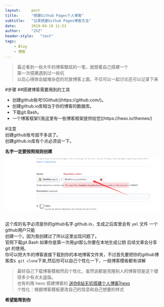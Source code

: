 ```yaml
---
layout:     post
title:      "搭建Github Pages个人博客"
subtitle:   "记录搭建Github Pages博客方法"
date:       2019-04-19 11:53
author:     "ZXZ"
header-style:   "text"
tags:
    - Blog
    - 博客
---
```


>最近看到一些大牛的博客酷炫的一笔，就想着自己搭建一个<br>
>第一次搭建遇到过一些坑<br>
>以后心得体会疑难杂症的坑放博客上面，不仅可以一起讨论还可以记录下来


#步骤
##搭建博客需要用到的工具
<ul>
    <li>创建github账号![Github](https://github.com/)。</li>
    <li>创建github.io库相当于你的博客的数据库。</li>
    <li>下载git.Bash。</li>
    <li>一个博客框架![我这里有一些博客框架提供给您](https://hexo.io/themes/)</li>
</ul>

#注意
<br>创建github账号就不多说了。
<br>创建github.io库有个点必须说一下。

**名字一定要按照规则创建**

![img](/img/19-04-19.png)

<br>这个库的名字必须是你的github名字.github.io，生成之后库里会有 `yml` 文件 一个github用户只能  
创建一个。因为我创建过了所以这里出现问题了。
<br>官网下载git.Bash 如果你是第一次用git那么你要在本地生成公钥 后续文章会分享 git 的使用。
<br>你可以把大牛的博客直接下载到你的本地博客文件夹，不过首先要把你的github博客库`$ git clone`下来,然后你可以自己个性化一下，一般博客模板都有讲解
>最好自己下载博客模板然后个性化，虽然说都是克隆别人的博客但是这个捷径多少有点太盗版。<br>
>也有利用 hexo 搭建博客的 [送你B站无坑搭建个人博客|hexo](https://www.bilibili.com/video/av44544186?t=1324)<br>
>个性化：根据博客模板更改自己的信息和自己想要的样式


**希望能帮到你**
